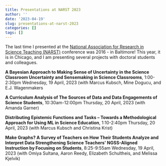 ```yaml
---
title: Presentations at NARST 2023
author: ''
date: '2023-04-19'
slug: presentations-at-narst-2023
categories: []
tags: []
---
```


The last time I presented at the [National Association for Research in Science Teaching (NARST)](https://narst.org/conferences/2023-annual-conference) conference was 2016 - in Baltimore! This year, it is in Chicago, and I am presenting several projects with doctoral students and colleagues.

**A Bayesian Approach to Making Sense of Uncertainty in the Science Classroom  Uncertainty and Sensemaking in Science Classrooms**, 1:00-2:30pm Wednesday, 19 April, 2023 (with Marcus Kubsch, Mine Dogucu, and E.J. Wagenmakers

**A Curriculum Analysis of The Sources of Data and Data Engagements of Science Students**, 10:30am-12:00pm Thursday, 20 April, 2023 (with Amanda Garner)

**Distributing Epistemic Functions and Tasks – Towards a Methodological Approach for Using ML in Science Education**, 1:10-2:40pm Thursday, 20 April, 2023 (with Marcus Kubsch and Christina Krist)

**Make Graphs? A Survey of Teachers on How Their Students Analyze and Interpret Data Strengthening Science Teachers' NGSS-Aligned Instruction by Focusing on Students**, 8:25-9:55am Wednesday, 19 April, 2023 (with Omiya Sultana, Aaron Reedy, Elizabeth Schultheis, and Melissa Kjelvik)